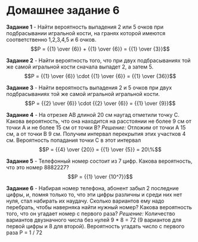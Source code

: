 # Домашнее задание 6

**Задание 1** - Найти вероятность выпадения 2 или 5 очков при подбрасывании игральной кости, на гранях которой имеются соответственно 1,2,3,4,5 и 6 очков.
$$P = {{1} \over {6}} + {{1} \over {6}} = {{1} \over {3}}$$

**Задание 2** - Найти вероятность того, что при двух подбрасываниях той же самой игральной кости сначала выпадет 2, а затем 5.
$$P = {{1} \over {6}} \cdot {{1} \over {6}} = {{1} \over {36}}$$

**Задание 3** - Найти вероятность выпадения 2 и 5 очков при двух подбрасываниях той же самой игральной игральной кости.
$$P = {{2} \over {6}} \cdot {{2} \over {6}} = {{1} \over {9}}$$

**Задание 4** - На отрезке AB длиной 20 см наугад отметили точку C. Какова вероятность, что она находится на расстоянии не более 9 см от точки А и не более 15 см от точки В?
*Решение:* Отложим от точки А 15 см, а от точки В 9 см. Получим интервал перекрытия этих участков 4 см. Вероятность попадания точки С в этот  интервал
$$P = {{4} \over {20}} = {{1} \over {5}} = 20\%$$

**Задание 5** - Телефонный номер состоит из 7 цифр. Какова вероятность, что это номер 8882227?
$$P = {{1} \over {10^7}}$$

**Задание 6** - Набирая номер телефона, абонент забыл 2 последние цифры, и, помня только то, что эти цифры различны и среди них нет нуля, стал набирать их наудачу. Сколько вариантов ему надо перебрать, чтобы наверняка найти нужный номер? Какова вероятность того, что он угадает номер с первого раза?
*Решение:* Количество вариантов двузначного числа без нулей 9 * 8 = 72 (9 вариантов для первой цифры и 8 для второй). Вероятность угадать число с первого раза Р = 1 / 72
